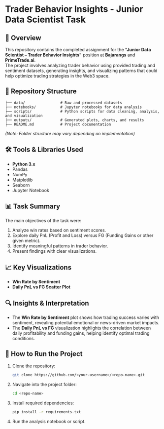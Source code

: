 # Trader Behavior Insights - Junior Data Scientist Task

## 📌 Overview
This repository contains the completed assignment for the **"Junior Data Scientist – Trader Behavior Insights"** position at **Bajarangs** and **PrimeTrade.ai**.  
The project involves analyzing trader behavior using provided trading and sentiment datasets, generating insights, and visualizing patterns that could help optimize trading strategies in the Web3 space.

## 📂 Repository Structure
```
├── data/                # Raw and processed datasets
├── notebooks/           # Jupyter notebooks for data analysis
├── scripts/             # Python scripts for data cleaning, analysis, and visualization
├── outputs/             # Generated plots, charts, and results
├── README.md            # Project documentation
```
*(Note: Folder structure may vary depending on implementation)*

## 🛠️ Tools & Libraries Used
- **Python 3.x**
- Pandas
- NumPy
- Matplotlib
- Seaborn
- Jupyter Notebook

## 📊 Task Summary
The main objectives of the task were:
1. Analyze win rates based on sentiment scores.
2. Explore daily PnL (Profit and Loss) versus FG (Funding Gains or other given metric).
3. Identify meaningful patterns in trader behavior.
4. Present findings with clear visualizations.

## 📈 Key Visualizations
- **Win Rate by Sentiment**
- **Daily PnL vs FG Scatter Plot**

## 🔍 Insights & Interpretation
- The **Win Rate by Sentiment** plot shows how trading success varies with sentiment, revealing potential emotional or news-driven market impacts.
- The **Daily PnL vs FG** visualization highlights the correlation between daily profitability and funding gains, helping identify optimal trading conditions.

## 🚀 How to Run the Project
1. Clone the repository:
   ```bash
   git clone https://github.com/<your-username>/<repo-name>.git
   ```
2. Navigate into the project folder:
   ```bash
   cd <repo-name>
   ```
3. Install required dependencies:
   ```bash
   pip install -r requirements.txt
   ```
4. Run the analysis notebook or script.


